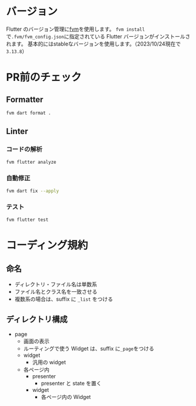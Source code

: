 # バージョン
Flutter のバージョン管理に[fvm](https://github.com/leoafarias/fvm)を使用します。
`fvm install`で`.fvm/fvm_config.json`に指定されている Flutter バージョンがインストールされます。
基本的にはstableなバージョンを使用します。（2023/10/24現在で`3.13.8`）

# PR前のチェック
## Formatter
```bash
fvm dart format .
```

## Linter
### コードの解析
```bash
fvm flutter analyze
```

### 自動修正
```bash
fvm dart fix --apply 
```

### テスト
```bash
fvm flutter test
```

# コーディング規約
## 命名
- ディレクトリ・ファイル名は単数系
- ファイル名とクラス名を一致させる
- 複数系の場合は、suffix に `_list` をつける

## ディレクトリ構成
- page
  - 画面の表示
  - ルーティングで使う Widget は、suffix に`_page`をつける
  - widget
    - 汎用の widget
  - 各ページ内
    - presenter
      - presenter と state を置く
    - widget
      - 各ページ内の Widget
